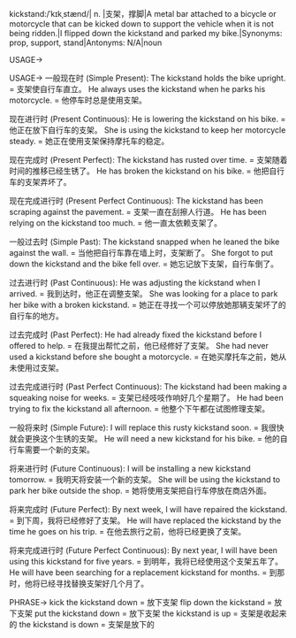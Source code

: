 kickstand:/ˈkɪkˌstænd/| n. |支架，撑脚|A metal bar attached to a bicycle or motorcycle that can be kicked down to support the vehicle when it is not being ridden.|I flipped down the kickstand and parked my bike.|Synonyms: prop, support, stand|Antonyms: N/A|noun

USAGE->

USAGE->
一般现在时 (Simple Present):
The kickstand holds the bike upright. = 支架使自行车直立。
He always uses the kickstand when he parks his motorcycle. = 他停车时总是使用支架。

现在进行时 (Present Continuous):
He is lowering the kickstand on his bike. = 他正在放下自行车的支架。
She is using the kickstand to keep her motorcycle steady. = 她正在使用支架保持摩托车的稳定。

现在完成时 (Present Perfect):
The kickstand has rusted over time. = 支架随着时间的推移已经生锈了。
He has broken the kickstand on his bike. = 他把自行车的支架弄坏了。

现在完成进行时 (Present Perfect Continuous):
The kickstand has been scraping against the pavement. = 支架一直在刮擦人行道。
He has been relying on the kickstand too much. = 他一直太依赖支架了。

一般过去时 (Simple Past):
The kickstand snapped when he leaned the bike against the wall. = 当他把自行车靠在墙上时，支架断了。
She forgot to put down the kickstand and the bike fell over. = 她忘记放下支架，自行车倒了。

过去进行时 (Past Continuous):
He was adjusting the kickstand when I arrived. = 我到达时，他正在调整支架。
She was looking for a place to park her bike with a broken kickstand. = 她正在寻找一个可以停放她那辆支架坏了的自行车的地方。


过去完成时 (Past Perfect):
He had already fixed the kickstand before I offered to help. = 在我提出帮忙之前，他已经修好了支架。
She had never used a kickstand before she bought a motorcycle. = 在她买摩托车之前，她从未使用过支架。

过去完成进行时 (Past Perfect Continuous):
The kickstand had been making a squeaking noise for weeks. = 支架已经吱吱作响好几个星期了。
He had been trying to fix the kickstand all afternoon. = 他整个下午都在试图修理支架。

一般将来时 (Simple Future):
I will replace this rusty kickstand soon. = 我很快就会更换这个生锈的支架。
He will need a new kickstand for his bike. = 他的自行车需要一个新的支架。

将来进行时 (Future Continuous):
I will be installing a new kickstand tomorrow. = 我明天将安装一个新的支架。
She will be using the kickstand to park her bike outside the shop. = 她将使用支架把自行车停放在商店外面。

将来完成时 (Future Perfect):
By next week, I will have repaired the kickstand. = 到下周，我将已经修好了支架。
He will have replaced the kickstand by the time he goes on his trip. = 在他去旅行之前，他将已经更换了支架。

将来完成进行时 (Future Perfect Continuous):
By next year, I will have been using this kickstand for five years. = 到明年，我将已经使用这个支架五年了。
He will have been searching for a replacement kickstand for months. = 到那时，他将已经寻找替换支架好几个月了。

PHRASE->
kick the kickstand down = 放下支架
flip down the kickstand =  放下支架
put the kickstand down = 放下支架
the kickstand is up = 支架是收起来的
the kickstand is down = 支架是放下的

